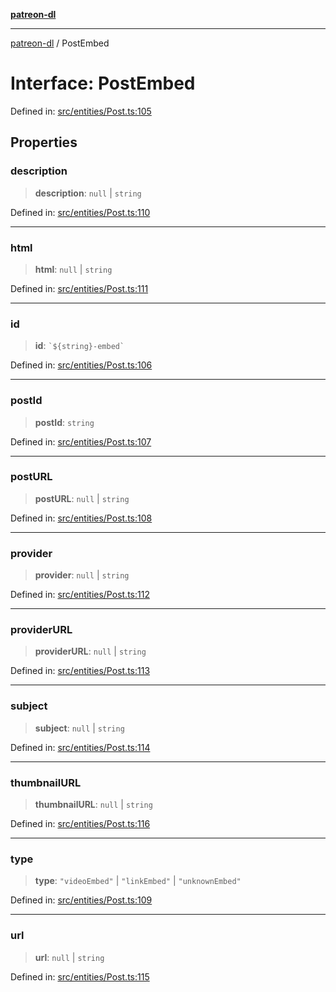 [**patreon-dl**](../README.md)

***

[patreon-dl](../README.md) / PostEmbed

# Interface: PostEmbed

Defined in: [src/entities/Post.ts:105](https://github.com/patrickkfkan/patreon-dl/blob/faebc79e7105b755ed4bb91829b93f102ad3b38c/src/entities/Post.ts#L105)

## Properties

### description

> **description**: `null` \| `string`

Defined in: [src/entities/Post.ts:110](https://github.com/patrickkfkan/patreon-dl/blob/faebc79e7105b755ed4bb91829b93f102ad3b38c/src/entities/Post.ts#L110)

***

### html

> **html**: `null` \| `string`

Defined in: [src/entities/Post.ts:111](https://github.com/patrickkfkan/patreon-dl/blob/faebc79e7105b755ed4bb91829b93f102ad3b38c/src/entities/Post.ts#L111)

***

### id

> **id**: `` `${string}-embed` ``

Defined in: [src/entities/Post.ts:106](https://github.com/patrickkfkan/patreon-dl/blob/faebc79e7105b755ed4bb91829b93f102ad3b38c/src/entities/Post.ts#L106)

***

### postId

> **postId**: `string`

Defined in: [src/entities/Post.ts:107](https://github.com/patrickkfkan/patreon-dl/blob/faebc79e7105b755ed4bb91829b93f102ad3b38c/src/entities/Post.ts#L107)

***

### postURL

> **postURL**: `null` \| `string`

Defined in: [src/entities/Post.ts:108](https://github.com/patrickkfkan/patreon-dl/blob/faebc79e7105b755ed4bb91829b93f102ad3b38c/src/entities/Post.ts#L108)

***

### provider

> **provider**: `null` \| `string`

Defined in: [src/entities/Post.ts:112](https://github.com/patrickkfkan/patreon-dl/blob/faebc79e7105b755ed4bb91829b93f102ad3b38c/src/entities/Post.ts#L112)

***

### providerURL

> **providerURL**: `null` \| `string`

Defined in: [src/entities/Post.ts:113](https://github.com/patrickkfkan/patreon-dl/blob/faebc79e7105b755ed4bb91829b93f102ad3b38c/src/entities/Post.ts#L113)

***

### subject

> **subject**: `null` \| `string`

Defined in: [src/entities/Post.ts:114](https://github.com/patrickkfkan/patreon-dl/blob/faebc79e7105b755ed4bb91829b93f102ad3b38c/src/entities/Post.ts#L114)

***

### thumbnailURL

> **thumbnailURL**: `null` \| `string`

Defined in: [src/entities/Post.ts:116](https://github.com/patrickkfkan/patreon-dl/blob/faebc79e7105b755ed4bb91829b93f102ad3b38c/src/entities/Post.ts#L116)

***

### type

> **type**: `"videoEmbed"` \| `"linkEmbed"` \| `"unknownEmbed"`

Defined in: [src/entities/Post.ts:109](https://github.com/patrickkfkan/patreon-dl/blob/faebc79e7105b755ed4bb91829b93f102ad3b38c/src/entities/Post.ts#L109)

***

### url

> **url**: `null` \| `string`

Defined in: [src/entities/Post.ts:115](https://github.com/patrickkfkan/patreon-dl/blob/faebc79e7105b755ed4bb91829b93f102ad3b38c/src/entities/Post.ts#L115)
